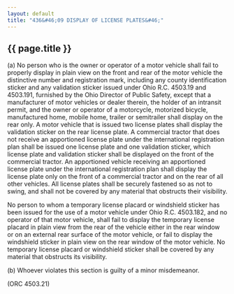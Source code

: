 ```yaml
---
layout: default 
title: "436&#46;09 DISPLAY OF LICENSE PLATES&#46;"
---
```


{{ page.title }}
----------------

​(a) No person who is the owner or operator of a motor vehicle shall
fail to properly display in plain view on the front and rear of the
motor vehicle the distinctive number and registration mark, including
any county identification sticker and any validation sticker issued
under Ohio R.C. 4503.19 and 4503.191, furnished by the Ohio Director of
Public Safety, except that a manufacturer of motor vehicles or dealer
therein, the holder of an intransit permit, and the owner or operator of
a motorcycle, motorized bicycle, manufactured home, mobile home, trailer
or semitrailer shall display on the rear only. A motor vehicle that is
issued two license plates shall display the validation sticker on the
rear license plate. A commercial tractor that does not receive an
apportioned license plate under the international registration plan
shall be issued one license plate and one validation sticker, which
license plate and validation sticker shall be displayed on the front of
the commercial tractor. An apportioned vehicle receiving an apportioned
license plate under the international registration plan shall display
the license plate only on the front of a commercial tractor and on the
rear of all other vehicles. All license plates shall be securely
fastened so as not to swing, and shall not be covered by any material
that obstructs their visibility.

No person to whom a temporary license placard or windshield sticker has
been issued for the use of a motor vehicle under Ohio R.C. 4503.182, and
no operator of that motor vehicle, shall fail to display the temporary
license placard in plain view from the rear of the vehicle either in the
rear window or on an external rear surface of the motor vehicle, or fail
to display the windshield sticker in plain view on the rear window of
the motor vehicle. No temporary license placard or windshield sticker
shall be covered by any material that obstructs its visibility.

​(b) Whoever violates this section is guilty of a minor misdemeanor.

(ORC 4503.21)

